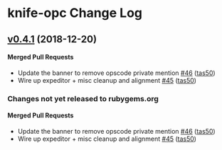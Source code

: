 # knife-opc Change Log

<!-- latest_release 0.4.1 -->
## [v0.4.1](https://github.com/chef/knife-opc/tree/v0.4.1) (2018-12-20)

#### Merged Pull Requests
- Update the banner to remove opscode private mention [#46](https://github.com/chef/knife-opc/pull/46) ([tas50](https://github.com/tas50))
- Wire up expeditor + misc cleanup and alignment [#45](https://github.com/chef/knife-opc/pull/45) ([tas50](https://github.com/tas50))
<!-- latest_release -->

<!-- release_rollup since=0.4.0 -->
### Changes not yet released to rubygems.org

#### Merged Pull Requests
- Update the banner to remove opscode private mention [#46](https://github.com/chef/knife-opc/pull/46) ([tas50](https://github.com/tas50)) <!-- 0.4.1 -->
- Wire up expeditor + misc cleanup and alignment [#45](https://github.com/chef/knife-opc/pull/45) ([tas50](https://github.com/tas50)) <!-- 0.4.0 -->
<!-- release_rollup -->

<!-- latest_stable_release -->
<!-- latest_stable_release -->